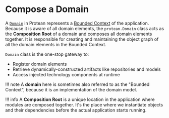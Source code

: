 # Compose a Domain

A [`Domain`](../../glossary.md#domain) in Protean represents a 
[Bounded Context](../../glossary.md#bounded-context) of the application. 
Because it is aware of all domain elements, the `protean.Domain` class acts as
the **Composition Root** of a domain and composes all domain elements together.
It is responsible for creating and maintaining the object graph of all the
domain elements in the Bounded Context.

`Domain` class is the one-stop gateway to:
- Register domain elements
- Retrieve dynamically-constructed artifacts like repositories and models
- Access injected technology components at runtime

!!! note
    A **domain** here is sometimes also referred to as the "Bounded Context",
    because it is an implementation of the domain model.

!!! info
    A **Composition Root** is a unique location in the application where 
    modules are composed together. It's the place where we instantiate objects
    and their dependencies before the actual application starts running.

